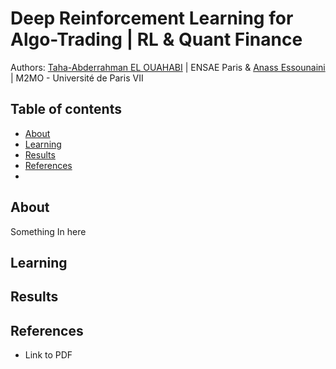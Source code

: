 # Deep Reinforcement Learning for Algo-Trading | RL & Quant Finance
Authors: [Taha-Abderrahman EL OUAHABI](taha.abderrahman.el.ouahabi@ensae.fr) | ENSAE Paris & [Anass Essounaini](essounaini97@gmail.com) | M2MO - Université de Paris VII
## Table of contents
* [About](#about)
* [Learning](#learning)
* [Results](#results)
* [References](#References)
* 

## About

Something In here

## Learning 

## Results

## References
+ Link to PDF
